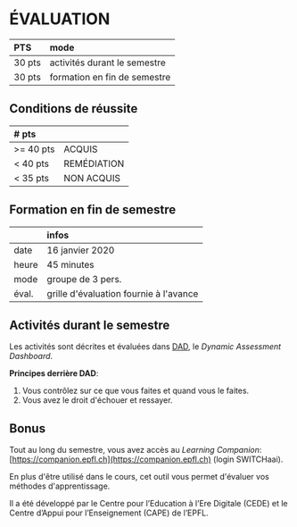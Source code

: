 # ÉVALUATION

| PTS | mode |
| :-- | :--- |
| 30 pts | activités durant le semestre |
| 30 pts | formation en fin de semestre |


## Conditions de réussite

| # pts |  |
| :-- | :--- |
| >= 40 pts | ACQUIS |
| < 40 pts | REMÉDIATION |
| < 35 pts | NON ACQUIS |


## Formation en fin de semestre

|  | infos |
| :-- | :---- |
| date | 16 janvier 2020 |
| heure | 45 minutes |
| mode | groupe de 3 pers. |
| éval. | grille d'évaluation fournie à l'avance |


## Activités durant le semestre

Les activités sont décrites et évaluées dans [DAD](https://cest.la/DAD), le *Dynamic Assessment Dashboard*.

**Principes derrière DAD**:   
1. Vous contrôlez sur ce que vous faites et quand vous le faites.
2. Vous avez le droit d'échouer et ressayer.


## Bonus

Tout au long du semestre, vous avez accès au *Learning Companion*: [https://companion.epfl.ch](https://companion.epfl.ch) (login SWITCHaai).

En plus d'être utilisé dans le cours, cet outil vous permet d'évaluer vos méthodes d'apprentissage.

Il a été développé par le Centre pour l’Education à l’Ere Digitale (CEDE) et le Centre d’Appui pour l’Enseignement (CAPE) de l’EPFL.
